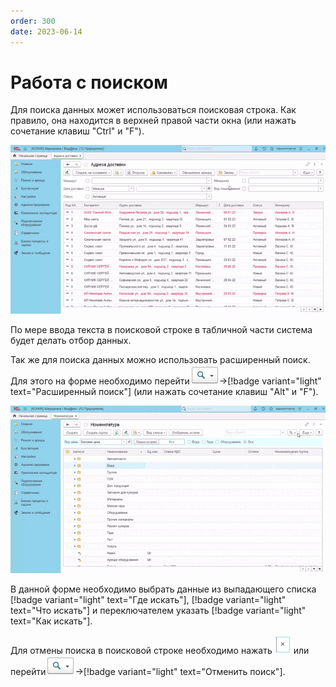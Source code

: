 ```yaml
---
order: 300
date: 2023-06-14
---
```

# Работа с поиском

Для поиска данных может использоваться поисковая строка. Как правило, она находится в верхней правой части окна (или нажать сочетание клавиш "Ctrl" и "F").

![Поисковая строка](/static/Поиск.gif)

По мере ввода текста в поисковой строке в табличной части система будет делать отбор данных. 

Так же для поиска данных можно использовать расширенный поиск. Для этого на форме необходимо перейти![](/images/Лупа.jpg)->[!badge variant="light" text="Расширенный поиск"] (или нажать сочетание клавиш "Alt" и "F").

![Расширенный поиск](/static/Расширенный_поиск.gif)

В данной форме необходимо выбрать данные из выпадающего списка [!badge variant="light" text="Где искать"], [!badge variant="light" text="Что искать"] и  переключателем указать [!badge variant="light" text="Как искать"].

Для отмены поиска в поисковой строке необходимо нажать ![](/images/Удалить_поиск.jpg) или перейти![](/images/Лупа.jpg)->[!badge variant="light" text="Отменить поиск"]. 
